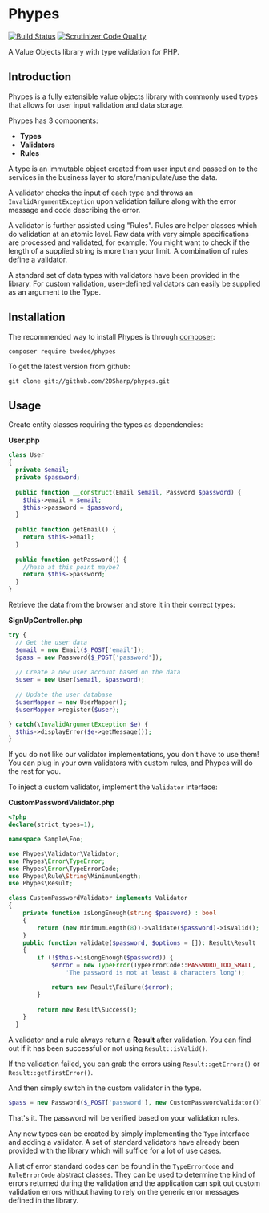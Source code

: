 # Phypes
[![Build Status](https://scrutinizer-ci.com/g/2DSharp/Phypes/badges/build.png?b=master)](https://scrutinizer-ci.com/g/2DSharp/Phypes/build-status/master) [![Scrutinizer Code Quality](https://scrutinizer-ci.com/g/2DSharp/Phypes/badges/quality-score.png?b=master)](https://scrutinizer-ci.com/g/2DSharp/Phypes/?branch=master)

A Value Objects library with type validation for PHP.

## Introduction
Phypes is a fully extensible value objects library with commonly used types that allows for
user input validation and data storage.

Phypes has 3 components:
- **Types**
- **Validators**
- **Rules**

A type is an immutable object created from user input and passed on to the services in the 
business layer to store/manipulate/use the data.

A validator checks the input of each type and throws an `InvalidArgumentException` upon
validation failure along with the error message and code describing the error.

A validator is further assisted using "Rules". Rules are helper classes which do validation
at an atomic level. Raw data with very simple specifications are processed and validated, for 
example: You might want to check if the length of a supplied string is more than your limit.
A combination of rules define a validator.

A standard set of data types with validators have been provided in the library. For custom 
validation, user-defined validators can easily be supplied as an argument to the Type.

## Installation
The recommended way to install Phypes is through [composer](https://getcomposer.org/):
```
composer require twodee/phypes
```
To get the latest version from github:

```
git clone git://github.com/2DSharp/phypes.git
```


## Usage

Create entity classes requiring the types as dependencies:

**User.php**
```php
class User
{
  private $email;
  private $password;
  
  public function __construct(Email $email, Password $password) {
    $this->email = $email;
    $this->password = $password;
  }
  
  public function getEmail() {
    return $this->email;
  }
  
  public function getPassword() {
    //hash at this point maybe?
    return $this->password;
  }
}
```
Retrieve the data from the browser and store it in their correct types:

**SignUpController.php**
```php
try {
  // Get the user data
  $email = new Email($_POST['email']);
  $pass = new Password($_POST['password']);
  
  // Create a new user account based on the data
  $user = new User($email, $password);
  
  // Update the user database
  $userMapper = new UserMapper();
  $userMapper->register($user);

} catch(\InvalidArgumentException $e) {
  $this->displayError($e->getMessage());
}
```

If you do not like our validator implementations, you don't have to use them!
You can plug in your own validators with custom rules, and Phypes will do the rest
for you.

To inject a custom validator, implement the `Validator` interface:

**CustomPasswordValidator.php**
```php
<?php
declare(strict_types=1);

namespace Sample\Foo;

use Phypes\Validator\Validator;
use Phypes\Error\TypeError;
use Phypes\Error\TypeErrorCode;
use Phypes\Rule\String\MinimumLength;
use Phypes\Result;

class CustomPasswordValidator implements Validator
{
    private function isLongEnough(string $password) : bool
    {
        return (new MinimumLength(8))->validate($password)->isValid();
    }
    public function validate($password, $options = []): Result\Result
    {
        if (!$this->isLongEnough($password)) {
            $error = new TypeError(TypeErrorCode::PASSWORD_TOO_SMALL,
                'The password is not at least 8 characters long');

            return new Result\Failure($error);
        }
        
        return new Result\Success();
    }
  }
  ```


A validator and a rule always return a **Result** after validation.
You can find out if it has been successful or not using `Result::isValid()`.

If the validation failed, you can grab the errors using `Result::getErrors()`
or `Result::getFirstError()`.

And then simply switch in the custom validator in the type.
  ```php
  $pass = new Password($_POST['password'], new CustomPasswordValidator());
  ```
  That's it. The password will be verified based on your validation rules.
  
  Any new types can be created by simply implementing the `Type` interface and adding a validator. A set of
  standard validators have already been provided with the library which will suffice for a lot of use cases.
  
  
A list of error standard codes can be found in the `TypeErrorCode` and `RuleErrorCode` abstract classes. They can be used to determine the
kind of errors returned during the validation and the application can spit out custom validation errors without
having to rely on the generic error messages defined in the library.
